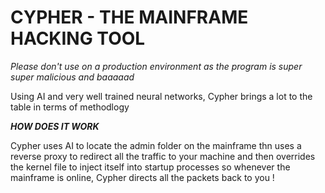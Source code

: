 # CYPHER - THE MAINFRAME HACKING TOOL

*Please don't use on a production environment as the program is super super malicious and baaaaad*

Using AI and very well trained neural networks, Cypher brings a lot to the table in terms of methodlogy 

***HOW DOES IT WORK***

Cypher uses AI to locate the admin folder on the mainframe thn uses a reverse proxy to redirect all the traffic to your machine and then overrides the kernel file to inject itself into startup processes so whenever the mainframe is online, Cypher directs all the packets back to you !


